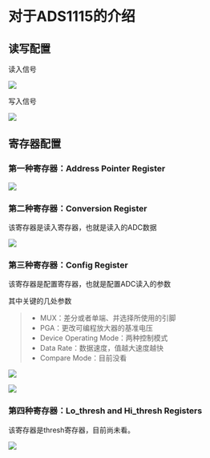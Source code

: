 # 对于ADS1115的介绍

## 读写配置

读入信号

![](https://wang-1304725667.cos.ap-chengdu.myqcloud.com/markdown20220410221847.png)

写入信号

![](https://wang-1304725667.cos.ap-chengdu.myqcloud.com/markdown20220410221934.png)



## 寄存器配置

### 第一种寄存器：Address Pointer Register

![](https://wang-1304725667.cos.ap-chengdu.myqcloud.com/markdown20220410222103.png)





### 第二种寄存器：Conversion Register

该寄存器是读入寄存器，也就是读入的ADC数据

![](https://wang-1304725667.cos.ap-chengdu.myqcloud.com/markdown20220410222250.png)



### 第三种寄存器：Config Register

该寄存器是配置寄存器，也就是配置ADC读入的参数

其中关键的几处参数

> - MUX：差分或者单端、并选择所使用的引脚
> - PGA：更改可编程放大器的基准电压
> - Device Operating Mode：两种控制模式
> - Data Rate：数据速度，值越大速度越快
> - Compare Mode：目前没看

![](https://wang-1304725667.cos.ap-chengdu.myqcloud.com/markdown20220410222722.png)

![](https://wang-1304725667.cos.ap-chengdu.myqcloud.com/markdown20220410222730.png)

### 第四种寄存器：Lo_thresh  and Hi_thresh Registers

该寄存器是thresh寄存器，目前尚未看。

![](https://wang-1304725667.cos.ap-chengdu.myqcloud.com/markdown20220410222813.png)

